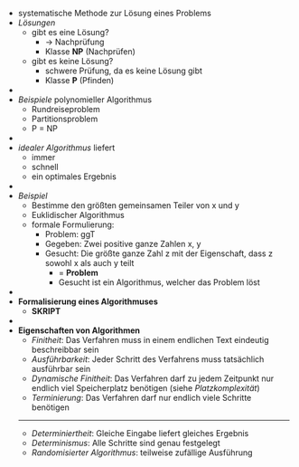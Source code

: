 - systematische Methode zur Lösung eines Problems
- *Lösungen*
	- gibt es eine Lösung?
		- -> Nachprüfung
		- Klasse **NP** (Nachprüfen)
	- gibt es keine Lösung?
		- schwere Prüfung, da es keine Lösung gibt
		- Klasse **P** (Pfinden)
-
- *Beispiele* polynomieller Algorithmus
	- Rundreiseproblem
	- Partitionsproblem
	- P = NP
-
- *idealer Algorithmus* liefert
	- immer
	- schnell
	- ein optimales Ergebnis
-
- *Beispiel*
	- Bestimme den größten gemeinsamen Teiler von x und y
	- Euklidischer Algorithmus
	- formale Formulierung:
		- Problem: ggT
		- Gegeben: Zwei positive ganze Zahlen x, y
		- Gesucht: Die größte ganze Zahl z mit der Eigenschaft, dass z sowohl x als auch y teilt
			- = **Problem**
			- Gesucht ist ein Algorithmus, welcher das Problem löst
-
- **Formalisierung eines Algorithmuses**
	- **SKRIPT**
-
- **Eigenschaften von Algorithmen**
	- *Finitheit*: Das Verfahren muss in einem endlichen Text eindeutig beschreibbar sein
	- *Ausführbarkeit*: Jeder Schritt des Verfahrens muss tatsächlich ausführbar sein
	- *Dynamische Finitheit*: Das Verfahren darf zu jedem Zeitpunkt nur endlich viel Speicherplatz benötigen (siehe *Platzkomplexität*)
	- *Terminierung*: Das Verfahren darf nur endlich viele Schritte benötigen
	- ---
	- *Determiniertheit*: Gleiche Eingabe liefert gleiches Ergebnis
	- *Determinismus*: Alle Schritte sind genau festgelegt
	- *Randomisierter Algorithmus*: teilweise zufällige Ausführung